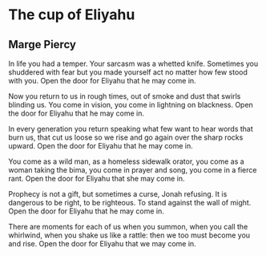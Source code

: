 # The cup of Eliyahu
## Marge Piercy
In life you had a temper.
Your sarcasm was a whetted knife.
Sometimes you shuddered with fear
but you made yourself act no matter
how few stood with you.
Open the door for Eliyahu
that he may come in.

Now you return to us
in rough times, out of smoke
and dust that swirls blinding us.
You come in vision, you come
in lightning on blackness.
Open the door for Eliyahu
that he may come in.

In every generation you return
speaking what few want to hear
words that burn us, that cut
us loose so we rise and go again
over the sharp rocks upward.
Open the door for Eliyahu
that he may come in.

You come as a wild man,
as a homeless sidewalk orator,
you come as a woman taking the bima,
you come in prayer and song,
you come in a fierce rant.
Open the door for Eliyahu
that she may come in.

Prophecy is not a gift, but
sometimes a curse, Jonah
refusing. It is dangerous
to be right, to be righteous.
To stand against the wall of might.
Open the door for Eliyahu
that he may come in.

There are moments for each
of us when you summon, when
you call the whirlwind, when you
shake us like a rattle: then we
too must become you and rise.
Open the door for Eliyahu
that we may come in.